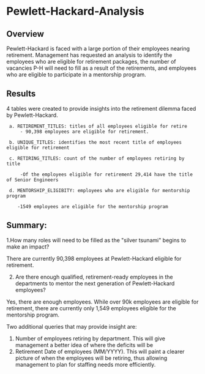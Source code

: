 # Pewlett-Hackard-Analysis

## Overview 
Pewlett-Hackard is faced with a large portion of their employees nearing retirement. Management has requested an analysis to identify the employees who are eligible for retirement packages, the number of vacancies P-H will need to fill as a result of the retirements, and employees who are eligible to participate in a mentorship program. 


## Results
4 tables were created to provide insights into the retirement dilemma faced by Pewlett-Hackard. 

     a. RETIREMENT_TITLES: titles of all employees eligible for retire
         - 90,398 employees are eligible for retirement. 
   
     b. UNIQUE_TITLES: identifies the most recent title of employees eligible for retirement 
   
     c. RETIRING_TITLES: count of the number of employees retiring by title 
  
         -Of the employees eligible for retirement 29,414 have the title of Senior Engineers 

     d. MENTORSHIP_ELIGIBITY: employees who are eligible for mentorship program 

        -1549 employees are eligible for the mentorship program 
	
  

## Summary: 
1.How many roles will need to be filled as the "silver tsunami" begins to make an impact? 

There are currently 90,398 employees at Pewlett-Hackard eligible for retirement. 

2.	Are there enough qualified, retirement-ready employees in the departments to mentor the next generation of Pewlett-Hackard employees? 

Yes, there are enough employees. While over 90k employees are eligible for retirement, there are currently only 1,549 employees eligible for the mentorship program. 

Two additional queries that may provide insight are:
1)	Number of employees retiring by department. This will give management a better idea of where the deficits will be 
2)	Retirement Date of employees (MM/YYYY). This will paint a clearer picture of when the employees will be retiring, thus allowing management to plan for staffing needs more efficiently. 

